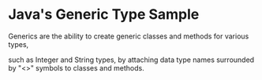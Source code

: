 # Java's Generic Type Sample

Generics are the ability to create generic classes and methods for various types, 

such as Integer and String types, by attaching data type names surrounded by "<>" symbols to classes and methods.
